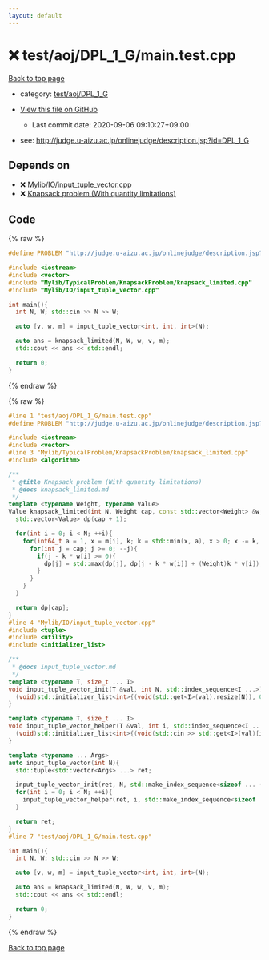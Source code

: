 ```yaml
---
layout: default
---
```


<!-- mathjax config similar to math.stackexchange -->
<script type="text/javascript" async
  src="https://cdnjs.cloudflare.com/ajax/libs/mathjax/2.7.5/MathJax.js?config=TeX-MML-AM_CHTML">
</script>
<script type="text/x-mathjax-config">
  MathJax.Hub.Config({
    TeX: { equationNumbers: { autoNumber: "AMS" }},
    tex2jax: {
      inlineMath: [ ['$','$'] ],
      processEscapes: true
    },
    "HTML-CSS": { matchFontHeight: false },
    displayAlign: "left",
    displayIndent: "2em"
  });
</script>

<script type="text/javascript" src="https://cdnjs.cloudflare.com/ajax/libs/jquery/3.4.1/jquery.min.js"></script>
<script src="https://cdn.jsdelivr.net/npm/jquery-balloon-js@1.1.2/jquery.balloon.min.js" integrity="sha256-ZEYs9VrgAeNuPvs15E39OsyOJaIkXEEt10fzxJ20+2I=" crossorigin="anonymous"></script>
<script type="text/javascript" src="../../../../assets/js/copy-button.js"></script>
<link rel="stylesheet" href="../../../../assets/css/copy-button.css" />


# :x: test/aoj/DPL_1_G/main.test.cpp

<a href="../../../../index.html">Back to top page</a>

* category: <a href="../../../../index.html#d7859a8f41cb711fe2876b3f2c82daaf">test/aoj/DPL_1_G</a>
* <a href="{{ site.github.repository_url }}/blob/master/test/aoj/DPL_1_G/main.test.cpp">View this file on GitHub</a>
    - Last commit date: 2020-09-06 09:10:27+09:00


* see: <a href="http://judge.u-aizu.ac.jp/onlinejudge/description.jsp?id=DPL_1_G">http://judge.u-aizu.ac.jp/onlinejudge/description.jsp?id=DPL_1_G</a>


## Depends on

* :x: <a href="../../../../library/Mylib/IO/input_tuple_vector.cpp.html">Mylib/IO/input_tuple_vector.cpp</a>
* :x: <a href="../../../../library/Mylib/TypicalProblem/KnapsackProblem/knapsack_limited.cpp.html">Knapsack problem (With quantity limitations)</a>


## Code

<a id="unbundled"></a>
{% raw %}
```cpp
#define PROBLEM "http://judge.u-aizu.ac.jp/onlinejudge/description.jsp?id=DPL_1_G"

#include <iostream>
#include <vector>
#include "Mylib/TypicalProblem/KnapsackProblem/knapsack_limited.cpp"
#include "Mylib/IO/input_tuple_vector.cpp"

int main(){
  int N, W; std::cin >> N >> W;

  auto [v, w, m] = input_tuple_vector<int, int, int>(N);

  auto ans = knapsack_limited(N, W, w, v, m);
  std::cout << ans << std::endl;

  return 0;
}

```
{% endraw %}

<a id="bundled"></a>
{% raw %}
```cpp
#line 1 "test/aoj/DPL_1_G/main.test.cpp"
#define PROBLEM "http://judge.u-aizu.ac.jp/onlinejudge/description.jsp?id=DPL_1_G"

#include <iostream>
#include <vector>
#line 3 "Mylib/TypicalProblem/KnapsackProblem/knapsack_limited.cpp"
#include <algorithm>

/**
 * @title Knapsack problem (With quantity limitations)
 * @docs knapsack_limited.md
 */
template <typename Weight, typename Value>
Value knapsack_limited(int N, Weight cap, const std::vector<Weight> &w, const std::vector<Value> &v, const std::vector<int> &m){
  std::vector<Value> dp(cap + 1);

  for(int i = 0; i < N; ++i){
    for(int64_t a = 1, x = m[i], k; k = std::min(x, a), x > 0; x -= k, a *= 2){
      for(int j = cap; j >= 0; --j){
        if(j - k * w[i] >= 0){
          dp[j] = std::max(dp[j], dp[j - k * w[i]] + (Weight)k * v[i]);
        }
      }
    }
  }

  return dp[cap];
}
#line 4 "Mylib/IO/input_tuple_vector.cpp"
#include <tuple>
#include <utility>
#include <initializer_list>

/**
 * @docs input_tuple_vector.md
 */
template <typename T, size_t ... I>
void input_tuple_vector_init(T &val, int N, std::index_sequence<I ...>){
  (void)std::initializer_list<int>{(void(std::get<I>(val).resize(N)), 0) ...};
}

template <typename T, size_t ... I>
void input_tuple_vector_helper(T &val, int i, std::index_sequence<I ...>){
  (void)std::initializer_list<int>{(void(std::cin >> std::get<I>(val)[i]), 0) ...};
}

template <typename ... Args>
auto input_tuple_vector(int N){
  std::tuple<std::vector<Args> ...> ret;

  input_tuple_vector_init(ret, N, std::make_index_sequence<sizeof ... (Args)>());
  for(int i = 0; i < N; ++i){
    input_tuple_vector_helper(ret, i, std::make_index_sequence<sizeof ... (Args)>());
  }

  return ret;
}
#line 7 "test/aoj/DPL_1_G/main.test.cpp"

int main(){
  int N, W; std::cin >> N >> W;

  auto [v, w, m] = input_tuple_vector<int, int, int>(N);

  auto ans = knapsack_limited(N, W, w, v, m);
  std::cout << ans << std::endl;

  return 0;
}

```
{% endraw %}

<a href="../../../../index.html">Back to top page</a>

